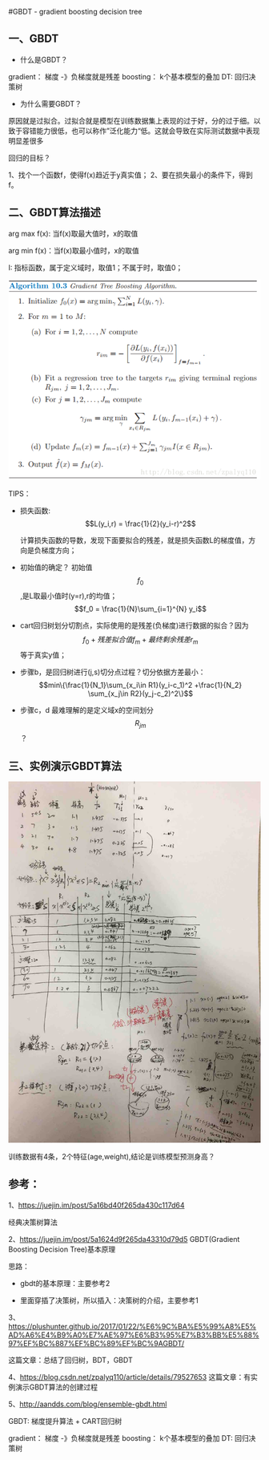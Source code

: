 #GBDT - gradient boosting decision tree

## 一、GBDT

* 什么是GBDT？

gradient： 梯度 -》负梯度就是残差 
boosting： k个基本模型的叠加
DT: 回归决策树

* 为什么需要GBDT？

原因就是过拟合。过拟合就是模型在训练数据集上表现的过于好，分的过于细。以致于容错能力很低，也可以称作”泛化能力“低。这就会导致在实际测试数据中表现明显差很多


回归的目标？

1、找个一个函数f，使得f(x)趋近于y真实值；
2、要在损失最小的条件下，得到f。



## 二、GBDT算法描述

arg max f(x): 当f(x)取最大值时，x的取值

arg min f(x)：当f(x)取最小值时，x的取值

I: 指标函数，属于定义域时，取值1；不属于时，取值0；


![](/assets/2-gbdt-jibenyuanli-1.png)

TIPS：



* 损失函数:$$L(y_i,r) = \frac{1}{2}(y_i-r)^2$$ 

  计算损失函数的导数，发现下面要拟合的残差，就是损失函数L的梯度值，方向是负梯度方向；
  


*  初始值的确定？
初始值$$f_0$$,是L取最小值时(y=r),r的均值；$$f_0 = \frac{1}{N}\sum_{i=1}^{N} y_i$$

* cart回归树划分切割点，实际使用的是残差(负梯度)进行数据的拟合？因为$$f_0 + 残差拟合值f_m + 最终剩余残差r_m$$ 等于真实y值；

* 步骤b，是回归树进行(j,s)切分点过程？切分依据方差最小：$$min\{\frac{1}{N_1}\sum_{x_i\in R1}(y_i-c_1)^2 +\frac{1}{N_2} \sum_{x_j\in R2}(y_j-c_2)^2\}$$

* 步骤c，d 最难理解的是定义域x的空间划分$$R_{jm}$$？
 
 
 
 
 
 ## 三、实例演示GBDT算法

![](/assets/2-gdbt-jibenyuanli-2.jpeg)


训练数据有4条，2个特征(age,weight),结论是训练模型预测身高？










## 参考：
1、https://juejin.im/post/5a16bd40f265da430c117d64

经典决策树算法

2、https://juejin.im/post/5a1624d9f265da43310d79d5
GBDT(Gradient Boosting Decision Tree)基本原理

思路：

* gbdt的基本原理：主要参考2

* 里面穿插了决策树，所以插入：决策树的介绍，主要参考1


3、https://plushunter.github.io/2017/01/22/%E6%9C%BA%E5%99%A8%E5%AD%A6%E4%B9%A0%E7%AE%97%E6%B3%95%E7%B3%BB%E5%88%97%EF%BC%887%EF%BC%89%EF%BC%9AGBDT/

这篇文章：总结了回归树，BDT，GBDT


4、https://blog.csdn.net/zpalyq110/article/details/79527653
这篇文章：有实例演示GBDT算法的创建过程


5、http://aandds.com/blog/ensemble-gbdt.html

GBDT: 梯度提升算法 + CART回归树

gradient： 梯度  -》负梯度就是残差 
boosting： k个基本模型的叠加
DT: 回归决策树









